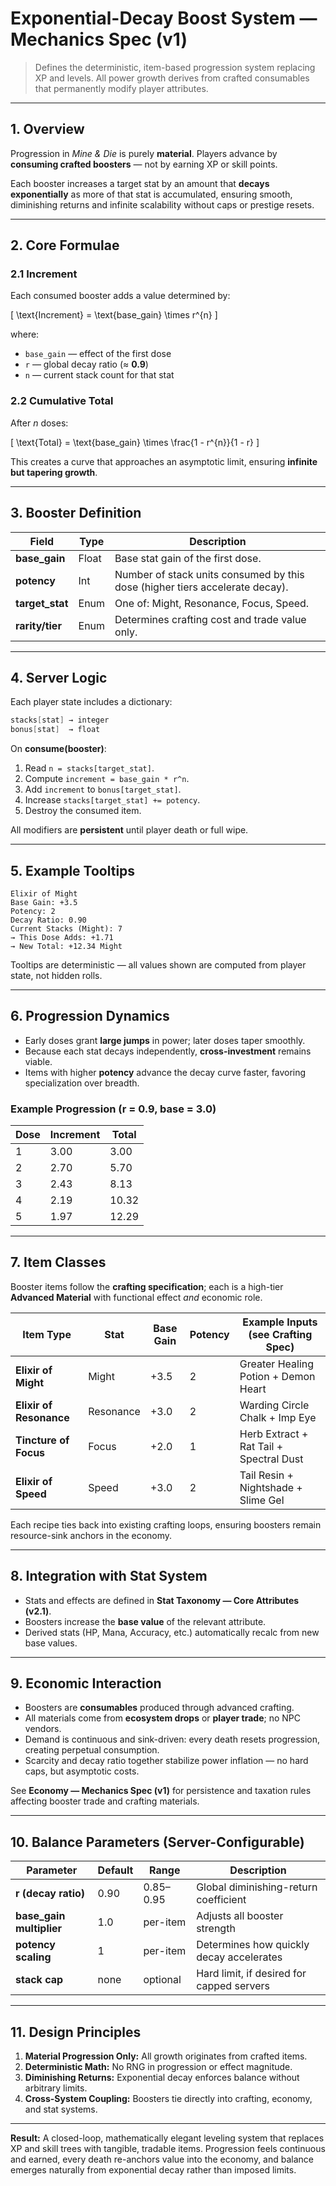 # **Exponential-Decay Boost System — Mechanics Spec (v1)**

> Defines the deterministic, item-based progression system replacing XP and levels.
> All power growth derives from crafted consumables that permanently modify player attributes.

---

## 1. Overview

Progression in *Mine & Die* is purely **material**.
Players advance by **consuming crafted boosters** — not by earning XP or skill points.

Each booster increases a target stat by an amount that **decays exponentially** as more of that stat is accumulated, ensuring smooth, diminishing returns and infinite scalability without caps or prestige resets.

---

## 2. Core Formulae

### 2.1 Increment

Each consumed booster adds a value determined by:

[
\text{Increment} = \text{base_gain} \times r^{n}
]

where:

* `base_gain` — effect of the first dose
* `r` — global decay ratio (≈ **0.9**)
* `n` — current stack count for that stat

### 2.2 Cumulative Total

After *n* doses:

[
\text{Total} = \text{base_gain} \times \frac{1 - r^{n}}{1 - r}
]

This creates a curve that approaches an asymptotic limit, ensuring **infinite but tapering growth**.

---

## 3. Booster Definition

| Field           | Type  | Description                                                                  |
| --------------- | ----- | ---------------------------------------------------------------------------- |
| **base_gain**   | Float | Base stat gain of the first dose.                                            |
| **potency**     | Int   | Number of stack units consumed by this dose (higher tiers accelerate decay). |
| **target_stat** | Enum  | One of: Might, Resonance, Focus, Speed.                                      |
| **rarity/tier** | Enum  | Determines crafting cost and trade value only.                               |

---

## 4. Server Logic

Each player state includes a dictionary:

```go
stacks[stat] → integer
bonus[stat]  → float
```

On **consume(booster)**:

1. Read `n = stacks[target_stat]`.
2. Compute `increment = base_gain * r^n`.
3. Add `increment` to `bonus[target_stat]`.
4. Increase `stacks[target_stat] += potency`.
5. Destroy the consumed item.

All modifiers are **persistent** until player death or full wipe.

---

## 5. Example Tooltips

```
Elixir of Might
Base Gain: +3.5
Potency: 2
Decay Ratio: 0.90
Current Stacks (Might): 7
→ This Dose Adds: +1.71
→ New Total: +12.34 Might
```

Tooltips are deterministic — all values shown are computed from player state, not hidden rolls.

---

## 6. Progression Dynamics

* Early doses grant **large jumps** in power; later doses taper smoothly.
* Because each stat decays independently, **cross-investment** remains viable.
* Items with higher **potency** advance the decay curve faster, favoring specialization over breadth.

### Example Progression (r = 0.9, base = 3.0)

| Dose | Increment | Total |
| ---- | --------- | ----- |
| 1    | 3.00      | 3.00  |
| 2    | 2.70      | 5.70  |
| 3    | 2.43      | 8.13  |
| 4    | 2.19      | 10.32 |
| 5    | 1.97      | 12.29 |

---

## 7. Item Classes

Booster items follow the **crafting specification**; each is a high-tier **Advanced Material** with functional effect *and* economic role.

| Item Type               | Stat      | Base Gain | Potency | Example Inputs (see Crafting Spec)      |
| ----------------------- | --------- | --------- | ------- | --------------------------------------- |
| **Elixir of Might**     | Might     | +3.5      | 2       | Greater Healing Potion + Demon Heart    |
| **Elixir of Resonance** | Resonance | +3.0      | 2       | Warding Circle Chalk + Imp Eye          |
| **Tincture of Focus**   | Focus     | +2.0      | 1       | Herb Extract + Rat Tail + Spectral Dust |
| **Elixir of Speed**     | Speed     | +3.0      | 2       | Tail Resin + Nightshade + Slime Gel     |

Each recipe ties back into existing crafting loops, ensuring boosters remain resource-sink anchors in the economy.

---

## 8. Integration with Stat System

* Stats and effects are defined in **Stat Taxonomy — Core Attributes (v2.1)**.
* Boosters increase the **base value** of the relevant attribute.
* Derived stats (HP, Mana, Accuracy, etc.) automatically recalc from new base values.

---

## 9. Economic Interaction

* Boosters are **consumables** produced through advanced crafting.
* All materials come from **ecosystem drops** or **player trade**; no NPC vendors.
* Demand is continuous and sink-driven: every death resets progression, creating perpetual consumption.
* Scarcity and decay ratio together stabilize power inflation — no hard caps, but asymptotic costs.

See **Economy — Mechanics Spec (v1)** for persistence and taxation rules affecting booster trade and crafting materials.

---

## 10. Balance Parameters (Server-Configurable)

| Parameter                | Default | Range     | Description                               |
| ------------------------ | ------- | --------- | ----------------------------------------- |
| **r (decay ratio)**      | 0.90    | 0.85–0.95 | Global diminishing-return coefficient     |
| **base_gain multiplier** | 1.0     | per-item  | Adjusts all booster strength              |
| **potency scaling**      | 1       | per-item  | Determines how quickly decay accelerates  |
| **stack cap**            | none    | optional  | Hard limit, if desired for capped servers |

---

## 11. Design Principles

1. **Material Progression Only:** All growth originates from crafted items.
2. **Deterministic Math:** No RNG in progression or effect magnitude.
3. **Diminishing Returns:** Exponential decay enforces balance without arbitrary limits.
4. **Cross-System Coupling:** Boosters tie directly into crafting, economy, and stat systems.

---

**Result:**
A closed-loop, mathematically elegant leveling system that replaces XP and skill trees with tangible, tradable items.
Progression feels continuous and earned, every death re-anchors value into the economy, and balance emerges naturally from exponential decay rather than imposed limits.

